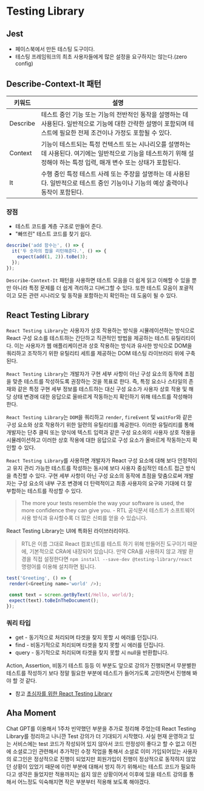 # Testing Library

## Jest

- 페이스북에서 만든 테스팅 도구이다.
- 테스팅 프레임워크의 최초 사용자들에게 많은 설정을 요구하지는 않는다.(zero config)

## Describe-Context-It 패턴

|키워드|설명|
|---|---|
|Describe|테스트 중인 기능 또는 기능의 전반적인 동작을 설명하는 데 사용된다. 일반적으로 기능에 대한 간략한 설명이 포함되며 테스트에 필요한 전제 조건이나 가정도 포함될 수 있다.|
|Context|기능이 테스트되는 특정 컨텍스트 또는 시나리오를 설명하는 데 사용된다. 여기에는 일반적으로 기능을 테스트하기 위해 설정해야 하는 특정 입력, 매개 변수 또는 상태가 포함된다.|
|It|수행 중인 특정 테스트 사례 또는 주장을 설명하는 데 사용된다. 일반적으로 테스트 중인 기능이나 기능의 예상 출력이나 동작이 포함된다.|

### 장점

- 테스트 코드를 계층 구조로 만들어 준다.
- "빠뜨린" 테스트 코드를 찾기 쉽다.

```typescript
describe('add 함수는', () => {
  it('두 숫자의 합을 리턴해준다.', () => {
    expect(add(1, 2)).toBe(3);
  });
});
```

`Describe-Context-It` 패턴을 사용하면 테스트 모음을 더 쉽게 읽고 이해할 수 있을 뿐만 아니라 특정 문제를 더 쉽게 격리하고 디버그할 수 있다.
또한 테스트 모음이 포괄적이고 모든 관련 시나리오 및 동작을 포함하는지 확인하는 데 도움이 될 수 있다.

## React Testing Library

`React Testing Library`는 사용자가 상호 작용하는 방식을 시뮬레이션하는 방식으로 React 구성 요소를 테스트하는 간단하고 직관적인 방법을 제공하는 테스트 유틸리티이다.
이는 사용자가 웹 애플리케이션과 상호 작용하는 방식과 유사한 방식으로 DOM을 쿼리하고 조작하기 위한 유틸리티 세트를 제공하는 DOM 테스팅 라이브러리 위에 구축된다.

`React Testing Library`는 개발자가 구현 세부 사항이 아닌 구성 요소의 동작에 초점을 맞춘 테스트를 작성하도록 권장하는 것을 목표로 한다.
즉, 특정 요소나 스타일의 존재와 같은 특정 구현 세부 정보를 테스트하는 대신 구성 요소가 사용자 상호 작용 및 해당 상태 변경에 대한 응답으로 올바르게 작동하는지 확인하기 위해 테스트를 작성해야 한다.

`React Testing Library`는 `DOM`을 쿼리하고 `render`, `fireEvent` 및 `waitFor`와 같은 구성 요소와 상호 작용하기 위한 일련의 유틸리티를 제공한다.
이러한 유틸리티를 통해 개발자는 단추 클릭 또는 양식에 텍스트 입력과 같은 구성 요소와의 사용자 상호 작용을 시뮬레이션하고 이러한 상호 작용에 대한 응답으로 구성 요소가 올바르게 작동하는지 확인할 수 있다.

`React Testing Library`를 사용하면 개발자가 React 구성 요소에 대해 보다 안정적이고 유지 관리 가능한 테스트를 작성하는 동시에 보다 사용자 중심적인 테스트 접근 방식을 촉진할 수 있다.
구현 세부 사항이 아닌 구성 요소의 동작에 초점을 맞춤으로써 개발자는 구성 요소의 내부 구조 변경에 더 탄력적이고 최종 사용자의 요구와 기대에 더 잘 부합하는 테스트를 작성할 수 있다.

> The more your tests resemble the way your software is used,
> the more confidence they can give you. - RTL 공식문서
> 테스트가 소프트웨어 사용 방식과 유사할수록 더 많은 신뢰를 얻을 수 있습니다.

React Testing Library는 UI에 특화된 라이브러리이다.

> RTL은 이름 그대로 React 컴포넌트를 테스트 하기 위해 만들어진 도구이기 때문에,
> 기본적으로 CRA에 내장되어 있습니다. 만약 CRA를 사용하지 않고 개발 환경을 직접 설정한다면
> `npm install --save-dev @testing-library/react` 명령어를 이용해 설치하면 됩니다.

```typescript
test('Greeting', () => {
 render(<Greeting name='world' />);

 const text = screen.getByText(/Hello, world/);
 expect(text).toBeInTheDocument();
});
```

### 쿼리 타입

- get - 동기적으로 처리되며 타겟을 찾지 못할 시 에러를 던집니다.
- find - 비동기적으로 처리되며 타겟을 찾지 못할 시 에러를 던집니다.
- query - 동기적으로 처리되며 타겟을 찾지 못할 시 null을 반환합니다.

Action, Assertion, 비동기 테스트 등등 이 부분도 앞으로 강의가 진행되면서 무분별한 테스트를
작성하기 보다 정말 필요한 부분에 테스트가 들어가도록 고민하면서 진행해 봐야 할 것 같다.

- 참고
[초심자를 위한 React Testing Library](https://tecoble.techcourse.co.kr/post/2021-10-22-react-testing-library/)

## Aha Moment

Chat GPT를 이용해서 1주차 빈약했던 부분을 추가로 정리해 주었는데 React Testing Library를 정리하고
나니깐 Test 강의가 더 기대되기 시작했다. 사실 현재 운영하고 있는 서비스에는 test 코드가 작성되어 있지
않아서 코드 안정성이 좋다고 할 수 없고 이전에 소셜로그인 관련해서 추가적인 수정 작업을 통해서 소셜로 이미 가입되어있는 사용자의 로그인은 정상적으로 진행이 되었지만 회원가입이 진행이 정상적으로 동작하지 않았던 상황이 있었기 때문에 이런 부분에 대해서 방지 하기 위해서는 테스트 코드가 필요하다고 생각은 들었지만 적용까지는 쉽지 않은 상황이어서 이후에 있을 테스트 강의를 통해서 어느정도 익숙해지면 작은 부분부터 적용해 보도록 해야겠다.
